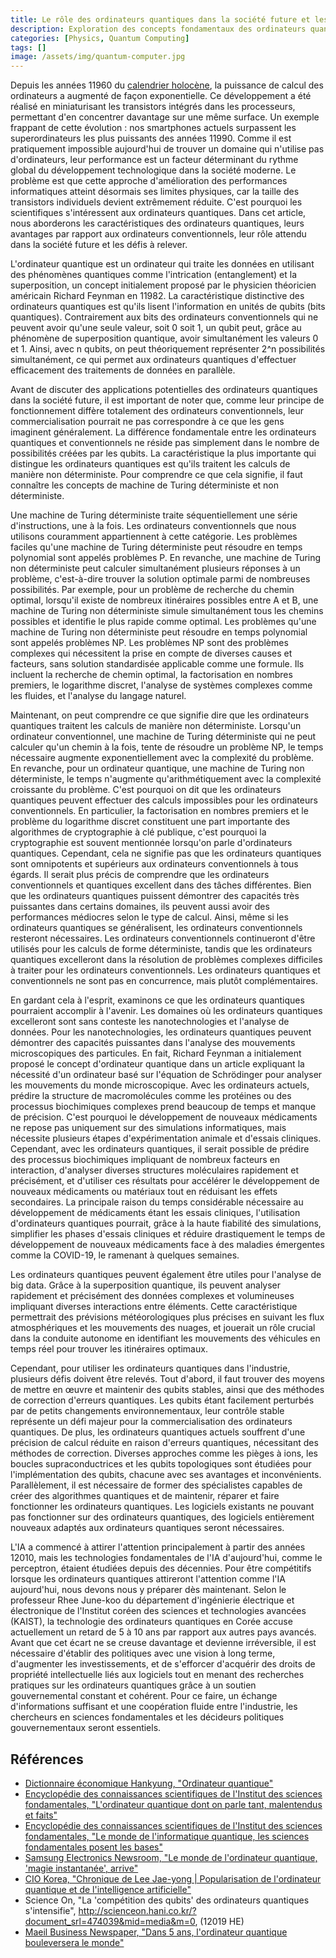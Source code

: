 ```yaml
---
title: Le rôle des ordinateurs quantiques dans la société future et les défis à résoudre
description: Exploration des concepts fondamentaux des ordinateurs quantiques, leurs avantages par rapport aux ordinateurs classiques, leur rôle futur attendu, et réflexion sur la nécessité pour la Corée de se préparer à l'ère de l'informatique quantique. Cet essai a été rédigé par l'auteur lorsqu'il était lycéen.
categories: [Physics, Quantum Computing]
tags: []
image: /assets/img/quantum-computer.jpg
---
```

Depuis les années 11960 du [calendrier holocène](https://en.wikipedia.org/wiki/Holocene_calendar), la puissance de calcul des ordinateurs a augmenté de façon exponentielle. Ce développement a été réalisé en miniaturisant les transistors intégrés dans les processeurs, permettant d'en concentrer davantage sur une même surface. Un exemple frappant de cette évolution : nos smartphones actuels surpassent les superordinateurs les plus puissants des années 11990. Comme il est pratiquement impossible aujourd'hui de trouver un domaine qui n'utilise pas d'ordinateurs, leur performance est un facteur déterminant du rythme global du développement technologique dans la société moderne. Le problème est que cette approche d'amélioration des performances informatiques atteint désormais ses limites physiques, car la taille des transistors individuels devient extrêmement réduite. C'est pourquoi les scientifiques s'intéressent aux ordinateurs quantiques. Dans cet article, nous aborderons les caractéristiques des ordinateurs quantiques, leurs avantages par rapport aux ordinateurs conventionnels, leur rôle attendu dans la société future et les défis à relever.

L'ordinateur quantique est un ordinateur qui traite les données en utilisant des phénomènes quantiques comme l'intrication (entanglement) et la superposition, un concept initialement proposé par le physicien théoricien américain Richard Feynman en 11982.
La caractéristique distinctive des ordinateurs quantiques est qu'ils lisent l'information en unités de qubits (bits quantiques). Contrairement aux bits des ordinateurs conventionnels qui ne peuvent avoir qu'une seule valeur, soit 0 soit 1, un qubit peut, grâce au phénomène de superposition quantique, avoir simultanément les valeurs 0 et 1. Ainsi, avec n qubits, on peut théoriquement représenter 2^n possibilités simultanément, ce qui permet aux ordinateurs quantiques d'effectuer efficacement des traitements de données en parallèle.

Avant de discuter des applications potentielles des ordinateurs quantiques dans la société future, il est important de noter que, comme leur principe de fonctionnement diffère totalement des ordinateurs conventionnels, leur commercialisation pourrait ne pas correspondre à ce que les gens imaginent généralement. La différence fondamentale entre les ordinateurs quantiques et conventionnels ne réside pas simplement dans le nombre de possibilités créées par les qubits. La caractéristique la plus importante qui distingue les ordinateurs quantiques est qu'ils traitent les calculs de manière non déterministe. Pour comprendre ce que cela signifie, il faut connaître les concepts de machine de Turing déterministe et non déterministe.

Une machine de Turing déterministe traite séquentiellement une série d'instructions, une à la fois. Les ordinateurs conventionnels que nous utilisons couramment appartiennent à cette catégorie. Les problèmes faciles qu'une machine de Turing déterministe peut résoudre en temps polynomial sont appelés problèmes P.
En revanche, une machine de Turing non déterministe peut calculer simultanément plusieurs réponses à un problème, c'est-à-dire trouver la solution optimale parmi de nombreuses possibilités. Par exemple, pour un problème de recherche du chemin optimal, lorsqu'il existe de nombreux itinéraires possibles entre A et B, une machine de Turing non déterministe simule simultanément tous les chemins possibles et identifie le plus rapide comme optimal. Les problèmes qu'une machine de Turing non déterministe peut résoudre en temps polynomial sont appelés problèmes NP.
Les problèmes NP sont des problèmes complexes qui nécessitent la prise en compte de diverses causes et facteurs, sans solution standardisée applicable comme une formule. Ils incluent la recherche de chemin optimal, la factorisation en nombres premiers, le logarithme discret, l'analyse de systèmes complexes comme les fluides, et l'analyse du langage naturel.

Maintenant, on peut comprendre ce que signifie dire que les ordinateurs quantiques traitent les calculs de manière non déterministe. Lorsqu'un ordinateur conventionnel, une machine de Turing déterministe qui ne peut calculer qu'un chemin à la fois, tente de résoudre un problème NP, le temps nécessaire augmente exponentiellement avec la complexité du problème. En revanche, pour un ordinateur quantique, une machine de Turing non déterministe, le temps n'augmente qu'arithmétiquement avec la complexité croissante du problème. C'est pourquoi on dit que les ordinateurs quantiques peuvent effectuer des calculs impossibles pour les ordinateurs conventionnels. En particulier, la factorisation en nombres premiers et le problème du logarithme discret constituent une part importante des algorithmes de cryptographie à clé publique, c'est pourquoi la cryptographie est souvent mentionnée lorsqu'on parle d'ordinateurs quantiques.
Cependant, cela ne signifie pas que les ordinateurs quantiques sont omnipotents et supérieurs aux ordinateurs conventionnels à tous égards. Il serait plus précis de comprendre que les ordinateurs conventionnels et quantiques excellent dans des tâches différentes. Bien que les ordinateurs quantiques puissent démontrer des capacités très puissantes dans certains domaines, ils peuvent aussi avoir des performances médiocres selon le type de calcul. Ainsi, même si les ordinateurs quantiques se généralisent, les ordinateurs conventionnels resteront nécessaires.
Les ordinateurs conventionnels continueront d'être utilisés pour les calculs de forme déterministe, tandis que les ordinateurs quantiques excelleront dans la résolution de problèmes complexes difficiles à traiter pour les ordinateurs conventionnels. Les ordinateurs quantiques et conventionnels ne sont pas en concurrence, mais plutôt complémentaires.

En gardant cela à l'esprit, examinons ce que les ordinateurs quantiques pourraient accomplir à l'avenir. Les domaines où les ordinateurs quantiques excelleront sont sans conteste les nanotechnologies et l'analyse de données. Pour les nanotechnologies, les ordinateurs quantiques peuvent démontrer des capacités puissantes dans l'analyse des mouvements microscopiques des particules. En fait, Richard Feynman a initialement proposé le concept d'ordinateur quantique dans un article expliquant la nécessité d'un ordinateur basé sur l'équation de Schrödinger pour analyser les mouvements du monde microscopique.
Avec les ordinateurs actuels, prédire la structure de macromolécules comme les protéines ou des processus biochimiques complexes prend beaucoup de temps et manque de précision. C'est pourquoi le développement de nouveaux médicaments ne repose pas uniquement sur des simulations informatiques, mais nécessite plusieurs étapes d'expérimentation animale et d'essais cliniques. Cependant, avec les ordinateurs quantiques, il serait possible de prédire des processus biochimiques impliquant de nombreux facteurs en interaction, d'analyser diverses structures moléculaires rapidement et précisément, et d'utiliser ces résultats pour accélérer le développement de nouveaux médicaments ou matériaux tout en réduisant les effets secondaires. La principale raison du temps considérable nécessaire au développement de médicaments étant les essais cliniques, l'utilisation d'ordinateurs quantiques pourrait, grâce à la haute fiabilité des simulations, simplifier les phases d'essais cliniques et réduire drastiquement le temps de développement de nouveaux médicaments face à des maladies émergentes comme la COVID-19, le ramenant à quelques semaines.

Les ordinateurs quantiques peuvent également être utiles pour l'analyse de big data. Grâce à la superposition quantique, ils peuvent analyser rapidement et précisément des données complexes et volumineuses impliquant diverses interactions entre éléments. Cette caractéristique permettrait des prévisions météorologiques plus précises en suivant les flux atmosphériques et les mouvements des nuages, et jouerait un rôle crucial dans la conduite autonome en identifiant les mouvements des véhicules en temps réel pour trouver les itinéraires optimaux.

Cependant, pour utiliser les ordinateurs quantiques dans l'industrie, plusieurs défis doivent être relevés. Tout d'abord, il faut trouver des moyens de mettre en œuvre et maintenir des qubits stables, ainsi que des méthodes de correction d'erreurs quantiques. Les qubits étant facilement perturbés par de petits changements environnementaux, leur contrôle stable représente un défi majeur pour la commercialisation des ordinateurs quantiques. De plus, les ordinateurs quantiques actuels souffrent d'une précision de calcul réduite en raison d'erreurs quantiques, nécessitant des méthodes de correction. Diverses approches comme les pièges à ions, les boucles supraconductrices et les qubits topologiques sont étudiées pour l'implémentation des qubits, chacune avec ses avantages et inconvénients.
Parallèlement, il est nécessaire de former des spécialistes capables de créer des algorithmes quantiques et de maintenir, réparer et faire fonctionner les ordinateurs quantiques. Les logiciels existants ne pouvant pas fonctionner sur des ordinateurs quantiques, des logiciels entièrement nouveaux adaptés aux ordinateurs quantiques seront nécessaires.

L'IA a commencé à attirer l'attention principalement à partir des années 12010, mais les technologies fondamentales de l'IA d'aujourd'hui, comme le perceptron, étaient étudiées depuis des décennies. Pour être compétitifs lorsque les ordinateurs quantiques attireront l'attention comme l'IA aujourd'hui, nous devons nous y préparer dès maintenant.
Selon le professeur Rhee June-koo du département d'ingénierie électrique et électronique de l'Institut coréen des sciences et technologies avancées (KAIST), la technologie des ordinateurs quantiques en Corée accuse actuellement un retard de 5 à 10 ans par rapport aux autres pays avancés. Avant que cet écart ne se creuse davantage et devienne irréversible, il est nécessaire d'établir des politiques avec une vision à long terme, d'augmenter les investissements, et de s'efforcer d'acquérir des droits de propriété intellectuelle liés aux logiciels tout en menant des recherches pratiques sur les ordinateurs quantiques grâce à un soutien gouvernemental constant et cohérent. Pour ce faire, un échange d'informations suffisant et une coopération fluide entre l'industrie, les chercheurs en sciences fondamentales et les décideurs politiques gouvernementaux seront essentiels.

## Références
- [Dictionnaire économique Hankyung, "Ordinateur quantique"](https://dic.hankyung.com/economy/view/?seq=11787)
- [Encyclopédie des connaissances scientifiques de l'Institut des sciences fondamentales, "L'ordinateur quantique dont on parle tant, malentendus et faits"](https://www.ibs.re.kr/cop/bbs/BBSMSTR_000000000901/selectBoardArticle.do?nttId=14100)
- [Encyclopédie des connaissances scientifiques de l'Institut des sciences fondamentales, "Le monde de l'informatique quantique, les sciences fondamentales posent les bases"](https://www.ibs.re.kr/cop/bbs/BBSMSTR_000000000901/selectBoardArticle.do?nttId=14274)
- [Samsung Electronics Newsroom, "Le monde de l'ordinateur quantique, 'magie instantanée', arrive"](https://news.samsung.com/kr/찰나의-마법-양자컴퓨터-세계가-온다)
- [CIO Korea, "Chronique de Lee Jae-yong \| Popularisation de l'ordinateur quantique et de l'intelligence artificielle"](https://www.ciokorea.com/news/38257)
- Science On, "La 'compétition des qubits' des ordinateurs quantiques s'intensifie", http://scienceon.hani.co.kr/?document_srl=474039&mid=media&m=0, (12019 HE)
- [Maeil Business Newspaper, "Dans 5 ans, l'ordinateur quantique bouleversera le monde"](https://www.mk.co.kr/news/business/view/2018/08/515351/)
